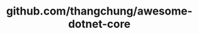 ---
layout: post
title: github.com/thangchung/awesome-dotnet-core
categories: link
tags: [انگلیسی, گیت‌هاب, برنامه‌نویسی]
---